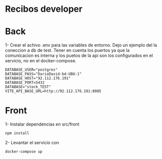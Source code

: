 # Recibos developer

# Back

1-  Crear el achivo .env para las variables de entorno. Dejo un ejemplo del la coneccion a db de test. Tener en cuenta los puertos ya que la comunicacion es interna y los puetos de la api son los configurados en el servicio, no en el docker-compose.

```
DATABASE_USER="postgres"
DATABASE_PASS="DarioDavid-bd-UBU-1"
DATABASE_HOST="92.112.176.191"
DATABASE_PORT=5432
DATABASE="stock_TEST"
VITE_API_BASE_URL=http://92.112.176.191:8085

```

# Front

1- Instalar dependencias en src/front 
```bash
npm install
```

2- Levantar el servicio con 
```bash
docker-compose up
```
